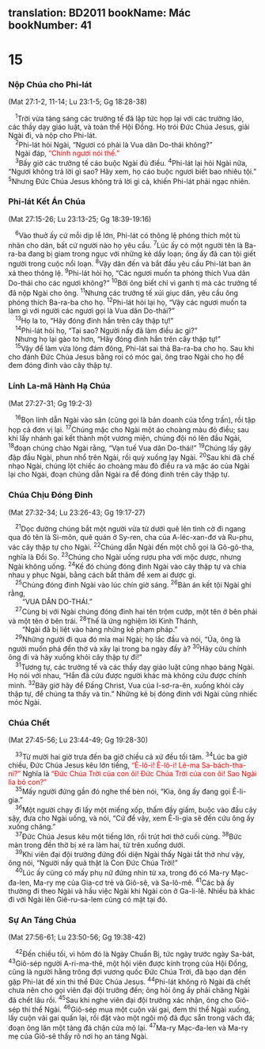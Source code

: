 translation: BD2011
bookName: Mác 
bookNumber: 41
-------

<div class="title"><h1>15</h1><h3>Nộp Chúa cho Phi-lát</h3><p>(Mat 27:1-2, 11-14; Lu 23:1-5; Gg 18:28-38)</p></div>
<span class="verse mac_15_1"> <sup>1</sup>Trời vừa tảng sáng các trưởng tế đã lập tức họp lại với các trưởng lão, các thầy dạy giáo luật, và toàn thể Hội Ðồng. Họ trói Ðức Chúa Jesus, giải Ngài đi, và nộp cho Phi-lát. <br/></span>
<span class="verse mac_15_2"> <sup>2</sup>Phi-lát hỏi Ngài, “Ngươi có phải là Vua dân Do-thái không?”<br/> Ngài đáp, <font color="red">“Chính ngươi nói thế.”</font><br/></span>
<span class="verse mac_15_3"> <sup>3</sup>Bấy giờ các trưởng tế cáo buộc Ngài đủ điều. </span>
<span class="verse mac_15_4"><sup>4</sup>Phi-lát lại hỏi Ngài nữa, “Ngươi không trả lời gì sao? Hãy xem, họ cáo buộc ngươi biết bao nhiêu tội.” </span>
<span class="verse mac_15_5"><sup>5</sup>Nhưng Ðức Chúa Jesus không trả lời gì cả, khiến Phi-lát phải ngạc nhiên.<br/></span>
<div class="title"><h3>Phi-lát Kết Án Chúa</h3><p>(Mat 27:15-26; Lu 23:13-25; Gg 18:39-19:16)</p></div>
<span class="verse mac_15_6"> <sup>6</sup>Vào thuở ấy cứ mỗi dịp lễ lớn, Phi-lát có thông lệ phóng thích một tù nhân cho dân, bất cứ người nào họ yêu cầu. </span>
<span class="verse mac_15_7"><sup>7</sup>Lúc ấy có một người tên là Ba-ra-ba đang bị giam trong ngục với những kẻ dấy loạn; ông ấy đã can tội giết người trong cuộc nổi loạn. </span>
<span class="verse mac_15_8"><sup>8</sup>Vậy dân đến và bắt đầu yêu cầu Phi-lát ban ân xá theo thông lệ. </span>
<span class="verse mac_15_9"><sup>9</sup>Phi-lát hỏi họ, “Các ngươi muốn ta phóng thích Vua dân Do-thái cho các ngươi không?” </span>
<span class="verse mac_15_10"><sup>10</sup>Bởi ông biết chỉ vì ganh tị mà các trưởng tế đã nộp Ngài cho ông. </span>
<span class="verse mac_15_11"><sup>11</sup>Nhưng các trưởng tế xúi giục dân, yêu cầu ông phóng thích Ba-ra-ba cho họ. </span>
<span class="verse mac_15_12"><sup>12</sup>Phi-lát hỏi lại họ, “Vậy các ngươi muốn ta làm gì với người các ngươi gọi là Vua dân Do-thái?”<br/></span>
<span class="verse mac_15_13"> <sup>13</sup>Họ la to, “Hãy đóng đinh hắn trên cây thập tự!”<br/></span>
<span class="verse mac_15_14"> <sup>14</sup>Phi-lát hỏi họ, “Tại sao? Người nầy đã làm điều ác gì?”<br/> Nhưng họ lại gào to hơn, “Hãy đóng đinh hắn trên cây thập tự!”<br/></span>
<span class="verse mac_15_15"> <sup>15</sup>Vậy để làm vừa lòng đám đông, Phi-lát sai thả Ba-ra-ba cho họ. Sau khi cho đánh Ðức Chúa Jesus bằng roi có móc gai, ông trao Ngài cho họ để đem đóng đinh vào cây thập tự.<br/></span>
<div class="title"><h3>Lính La-mã Hành Hạ Chúa</h3><p>(Mat 27:27-31; Gg 19:2-3)</p></div>
<span class="verse mac_15_16"> <sup>16</sup>Bọn lính dẫn Ngài vào sân (cũng gọi là bản doanh của tổng trấn), rồi tập họp cả đơn vị lại. </span>
<span class="verse mac_15_17"><sup>17</sup>Chúng mặc cho Ngài một áo choàng màu đỏ điều; sau khi lấy nhánh gai kết thành một vương miện, chúng đội nó lên đầu Ngài, </span>
<span class="verse mac_15_18"><sup>18</sup>đoạn chúng chào Ngài rằng, “Vạn tuế Vua dân Do-thái!” </span>
<span class="verse mac_15_19"><sup>19</sup>Chúng lấy gậy đập đầu Ngài, phun nhổ trên Ngài, rồi quỳ xuống lạy Ngài. </span>
<span class="verse mac_15_20"><sup>20</sup>Sau khi đã chế nhạo Ngài, chúng lột chiếc áo choàng màu đỏ điều ra và mặc áo của Ngài lại cho Ngài, đoạn chúng dẫn Ngài ra để đóng đinh trên cây thập tự.<br/></span>
<div class="title"><h3>Chúa Chịu Ðóng Ðinh</h3><p>(Mat 27:32-34; Lu 23:26-43; Gg 19:17-27)</p></div>
<span class="verse mac_15_21"> <sup>21</sup>Dọc đường chúng bắt một người vừa từ dưới quê lên tình cờ đi ngang qua đó tên là Si-môn, quê quán ở Sy-ren, cha của A-léc-xan-đơ và Ru-phu, vác cây thập tự cho Ngài. </span>
<span class="verse mac_15_22"><sup>22</sup>Chúng dẫn Ngài đến một chỗ gọi là Gô-gô-tha, nghĩa là Ðồi Sọ. </span>
<span class="verse mac_15_23"><sup>23</sup>Chúng cho Ngài uống rượu pha với mộc dược, nhưng Ngài không uống. </span>
<span class="verse mac_15_24"><sup>24</sup>Kế đó chúng đóng đinh Ngài vào cây thập tự và chia nhau y phục Ngài, bằng cách bắt thăm để xem ai được gì.<br/></span>
<span class="verse mac_15_25"> <sup>25</sup>Chúng đóng đinh Ngài vào lúc chín giờ sáng. </span>
<span class="verse mac_15_26"><sup>26</sup>Bản án kết tội Ngài ghi rằng, <br/>  “VUA DÂN DO-THÁI.”<br/></span>
<span class="verse mac_15_27"> <sup>27</sup>Cùng bị với Ngài chúng đóng đinh hai tên trộm cướp, một tên ở bên phải và một tên ở bên trái. </span>
<span class="verse mac_15_28"><sup>28</sup>Thế là ứng nghiệm lời Kinh Thánh,<br/>  “Ngài đã bị liệt vào hàng những kẻ phạm pháp.” <br/></span>
<span class="verse mac_15_29"> <sup>29</sup>Những người đi qua đó mỉa mai Ngài; họ lắc đầu và nói, “Ủa, ông là người muốn phá đền thờ và xây lại trong ba ngày đấy à? </span>
<span class="verse mac_15_30"><sup>30</sup>Hãy cứu chính ông đi và hãy xuống khỏi cây thập tự đi!”<br/></span>
<span class="verse mac_15_31"> <sup>31</sup>Tương tự, các trưởng tế và các thầy dạy giáo luật cũng nhạo báng Ngài. Họ nói với nhau, “Hắn đã cứu được người khác mà không cứu được chính mình. </span>
<span class="verse mac_15_32"><sup>32</sup>Bây giờ hãy để Ðấng Christ, Vua của I-sơ-ra-ên, xuống khỏi cây thập tự, để chúng ta thấy và tin.” Những kẻ bị đóng đinh với Ngài cũng nhiếc móc Ngài.<br/></span>
<div class="title"><h3>Chúa Chết</h3><p>(Mat 27:45-56; Lu 23:44-49; Gg 19:28-30)</p></div>
<span class="verse mac_15_33"> <sup>33</sup>Từ mười hai giờ trưa đến ba giờ chiều cả xứ đều tối tăm. </span>
<span class="verse mac_15_34"><sup>34</sup>Lúc ba giờ chiều, Ðức Chúa Jesus kêu lớn tiếng, <font color="red">“Ê-lô-i! Ê-lô-i! Lê-ma Sa-bách-tha-ni?” </font>Nghĩa là <font color="red">“Ðức Chúa Trời của con ôi! Ðức Chúa Trời của con ôi! Sao Ngài lìa bỏ con?”</font><br/></span>
<span class="verse mac_15_35"> <sup>35</sup>Mấy người đứng gần đó nghe thế bèn nói, “Kìa, ông ấy đang gọi Ê-li-gia.” <br/></span>
<span class="verse mac_15_36"> <sup>36</sup>Một người chạy đi lấy một miếng xốp, thấm đầy giấm, buộc vào đầu cây sậy, đưa cho Ngài uống, và nói, “Cứ để vậy, xem Ê-li-gia sẽ đến cứu ông ấy xuống chăng.” <br/></span>
<span class="verse mac_15_37"> <sup>37</sup>Ðức Chúa Jesus kêu một tiếng lớn, rồi trút hơi thở cuối cùng. </span>
<span class="verse mac_15_38"><sup>38</sup>Bức màn trong đền thờ bị xé ra làm hai, từ trên xuống dưới.<br/></span>
<span class="verse mac_15_39"> <sup>39</sup>Khi viên đại đội trưởng đứng đối diện Ngài thấy Ngài tắt thở như vậy, ông nói, “Người nầy quả thật là Con Ðức Chúa Trời!”<br/></span>
<span class="verse mac_15_40"> <sup>40</sup>Lúc ấy cũng có mấy phụ nữ đứng nhìn từ xa, trong đó có Ma-ry Mạc-đa-len, Ma-ry mẹ của Gia-cơ trẻ và Giô-sê, và Sa-lô-mê. </span>
<span class="verse mac_15_41"><sup>41</sup>Các bà ấy thường đi theo Ngài và hầu việc Ngài khi Ngài còn ở Ga-li-lê. Nhiều bà khác đi với Ngài lên Giê-ru-sa-lem cũng có mặt tại đó.<br/></span>
<div class="title"><h3>Sự An Táng Chúa</h3><p>(Mat 27:56-61; Lu 23:50-56; Gg 19:38-42)</p></div>
<span class="verse mac_15_42"> <sup>42</sup>Ðến chiều tối, vì hôm đó là Ngày Chuẩn Bị, tức ngày trước ngày Sa-bát, </span>
<span class="verse mac_15_43"><sup>43</sup>Giô-sép người A-ri-ma-thê, một hội viên được kính trọng của Hội Ðồng, cũng là người hằng trông đợi vương quốc Ðức Chúa Trời, đã bạo dạn đến gặp Phi-lát để xin thi thể Ðức Chúa Jesus. </span>
<span class="verse mac_15_44"><sup>44</sup>Phi-lát không rõ Ngài đã chết chưa nên cho gọi viên đại đội trưởng đến; ông hỏi ông ấy phải chăng Ngài đã chết lâu rồi. </span>
<span class="verse mac_15_45"><sup>45</sup>Sau khi nghe viên đại đội trưởng xác nhận, ông cho Giô-sép thi thể Ngài. </span>
<span class="verse mac_15_46"><sup>46</sup>Giô-sép mua một cuộn vải gai, đem thi thể Ngài xuống, lấy cuộn vải gai quấn lại, rồi đặt vào một ngôi mộ đã đục sẵn trong vách đá; đoạn ông lăn một tảng đá chận cửa mộ lại. </span>
<span class="verse mac_15_47"><sup>47</sup>Ma-ry Mạc-đa-len và Ma-ry mẹ của Giô-sê thấy rõ nơi họ an táng Ngài.<br/></span>
